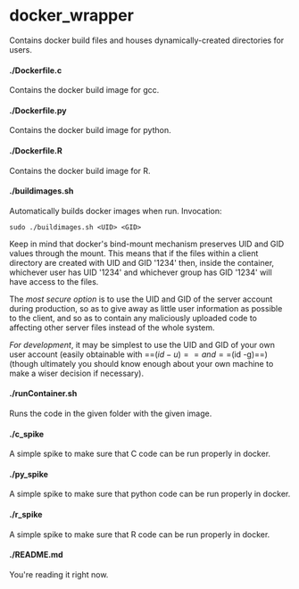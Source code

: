 # docker_wrapper
Contains docker build files and houses dynamically-created directories for users.

#### ./Dockerfile.c
Contains the docker build image for gcc.

#### ./Dockerfile.py
Contains the docker build image for python.

#### ./Dockerfile.R
Contains the docker build image for R.

#### ./buildimages.sh
Automatically builds docker images when run.
Invocation:

	sudo ./buildimages.sh <UID> <GID>

Keep in mind that docker's bind-mount mechanism preserves UID and GID values through the mount. This means that if the files within a client directory are created with UID and GID '1234' then, inside the container, whichever user has UID '1234' and whichever group has GID '1234' will have access to the files.

The *most secure option* is to use the UID and GID of the server account during production, so as to give away as little user information as possible to the client, and so as to contain any maliciously uploaded code to affecting other server files instead of the whole system.

*For development*, it may be simplest to use the UID and GID of your own user account (easily obtainable with ==$(id -u)== and ==$(id -g)==) (though ultimately you should know enough about your own machine to make a wiser decision if necessary).

#### ./runContainer.sh
Runs the code in the given folder with the given image.

#### ./c_spike
A simple spike to make sure that C code can be run properly in docker.

#### ./py_spike
A simple spike to make sure that python code can be run properly in docker.

#### ./r_spike
A simple spike to make sure that R code can be run properly in docker.

#### ./README.md
You're reading it right now.